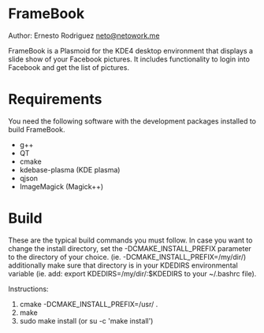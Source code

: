 FrameBook
===

Author: Ernesto Rodriguez <neto@netowork.me>

FrameBook is a Plasmoid for the KDE4 desktop environment that displays a slide show of your Facebook pictures. It includes functionality to login into Facebook and get the list of pictures.


# Requirements

You need the following software with the development packages installed to build FrameBook.

 * g++
 * QT
 * cmake
 * kdebase-plasma (KDE plasma)
 * qjson
 * ImageMagick (Magick++)

# Build

These are the typical build commands you must follow. In case you want to change the install directory, set the -DCMAKE_INSTALL_PREFIX parameter to the directory of your choice. (ie. -DCMAKE_INSTALL_PREFIX=/my/dir/) additionally make sure that directory is in your KDEDIRS environmental variable (ie. add: export KDEDIRS=/my/dir/:$KDEDIRS to your ~/.bashrc file).

Instructions:

1. cmake -DCMAKE_INSTALL_PREFIX=/usr/ .
2. make
3. sudo make install (or su -c 'make install')
